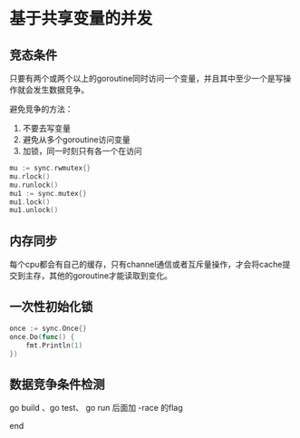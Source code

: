 # 基于共享变量的并发

## 竞态条件

只要有两个或两个以上的goroutine同时访问一个变量，并且其中至少一个是写操作就会发生数据竞争。

避免竞争的方法：

1. 不要去写变量
2. 避免从多个goroutine访问变量
3. 加锁，同一时刻只有各一个在访问

```go
mu := sync.rwmutex{}
mu.rlock()
mu.runlock()
mu1 := sync.mutex{}
mu1.lock()
mu1.unlock()
```

## 内存同步

每个cpu都会有自己的缓存，只有channel通信或者互斥量操作，才会将cache提交到主存，其他的goroutine才能读取到变化。

## 一次性初始化锁

```go
once := sync.Once{}
once.Do(func() {
    fmt.Println(1)
})
```

## 数据竞争条件检测

go build 、go test、 go run 后面加 -race 的flag

end
